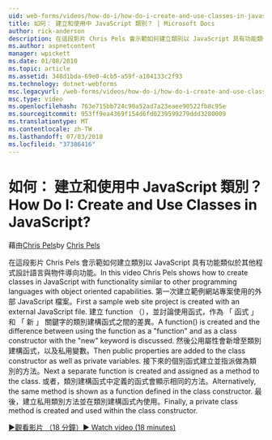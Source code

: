 ```yaml
---
uid: web-forms/videos/how-do-i/how-do-i-create-and-use-classes-in-javascript
title: 如何： 建立和使用中 JavaScript 類別？ | Microsoft Docs
author: rick-anderson
description: 在這段影片 Chris Pels 會示範如何建立類別以 JavaScript 具有功能類似於其他程式設計語言與物件導向 capabilitie...
ms.author: aspnetcontent
manager: wpickett
ms.date: 01/08/2010
ms.topic: article
ms.assetid: 348d1bda-69e0-4cb5-a59f-a104133c2f93
ms.technology: dotnet-webforms
msc.legacyurl: /web-forms/videos/how-do-i/how-do-i-create-and-use-classes-in-javascript
msc.type: video
ms.openlocfilehash: 763e715bb724c90a52ad7a23eaee90522fb8c95e
ms.sourcegitcommit: 953ff9ea4369f154d6fd0239599279ddd3280009
ms.translationtype: MT
ms.contentlocale: zh-TW
ms.lasthandoff: 07/03/2018
ms.locfileid: "37386416"
---
```

<a name="how-do-i-create-and-use-classes-in-javascript"></a><span data-ttu-id="e1e7a-104">如何： 建立和使用中 JavaScript 類別？</span><span class="sxs-lookup"><span data-stu-id="e1e7a-104">How Do I: Create and Use Classes in JavaScript?</span></span>
====================
<span data-ttu-id="e1e7a-105">藉由[Chris Pels](https://twitter.com/chrispels)</span><span class="sxs-lookup"><span data-stu-id="e1e7a-105">by [Chris Pels](https://twitter.com/chrispels)</span></span>

<span data-ttu-id="e1e7a-106">在這段影片 Chris Pels 會示範如何建立類別以 JavaScript 具有功能類似於其他程式設計語言與物件導向功能。</span><span class="sxs-lookup"><span data-stu-id="e1e7a-106">In this video Chris Pels shows how to create classes in JavaScript with functionality similar to other programming languages with object oriented capabilities.</span></span> <span data-ttu-id="e1e7a-107">第一次建立範例網站專案使用的外部 JavaScript 檔案。</span><span class="sxs-lookup"><span data-stu-id="e1e7a-107">First a sample web site project is created with an external JavaScript file.</span></span> <span data-ttu-id="e1e7a-108">建立 function （），並討論使用函式，作為 「 函式 」 和 「 新 」 關鍵字的類別建構函式之間的差異。</span><span class="sxs-lookup"><span data-stu-id="e1e7a-108">A function() is created and the difference between using the function as a "function" and as a class constructor with the "new" keyword is discussed.</span></span> <span data-ttu-id="e1e7a-109">然後公用屬性會新增至類別建構函式，以及私用變數。</span><span class="sxs-lookup"><span data-stu-id="e1e7a-109">Then public properties are added to the class constructor as well as private variables.</span></span> <span data-ttu-id="e1e7a-110">接下來的個別函式建立並指派做為類別的方法。</span><span class="sxs-lookup"><span data-stu-id="e1e7a-110">Next a separate function is created and assigned as a method to the class.</span></span> <span data-ttu-id="e1e7a-111">或者，類別建構函式中定義的函式會顯示相同的方法。</span><span class="sxs-lookup"><span data-stu-id="e1e7a-111">Alternatively, the same method is shown as a function defined in the class constructor.</span></span> <span data-ttu-id="e1e7a-112">最後，建立私用類別方法並在類別建構函式內使用。</span><span class="sxs-lookup"><span data-stu-id="e1e7a-112">Finally, a private class method is created and used within the class constructor.</span></span>

[<span data-ttu-id="e1e7a-113">&#9654;觀看影片 （18 分鐘）</span><span class="sxs-lookup"><span data-stu-id="e1e7a-113">&#9654; Watch video (18 minutes)</span></span>](https://channel9.msdn.com/Blogs/ASP-NET-Site-Videos/how-do-i-create-and-use-classes-in-javascript)
